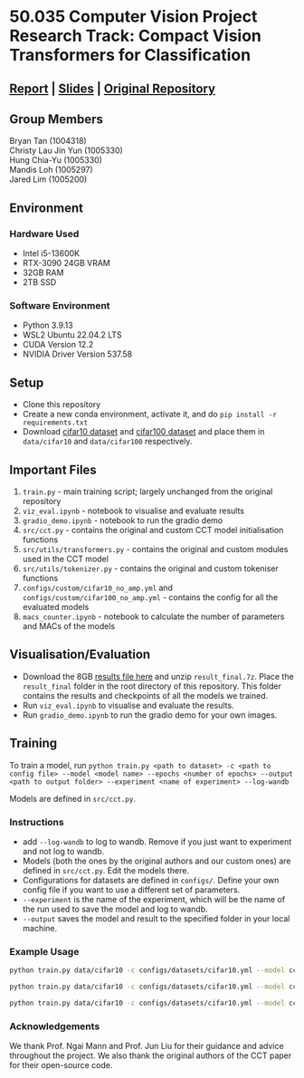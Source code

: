 # 50.035 Computer Vision Project Research Track: Compact Vision Transformers for Classification

## [Report](https://www.overleaf.com/read/dqhdgdmkscss#0ed486) | [Slides](https://docs.google.com/presentation/d/1CdZ7o3Qf2QUQekxvExUrZ1s8naiJwibceDVR7DyjQZ0/edit?usp=sharing) | [Original Repository](https://github.com/SHI-Labs/Compact-Transformers)

## Group Members
Bryan Tan (1004318) <br>
Christy Lau Jin Yun (1005330) <br>
Hung Chia-Yu (1005330) <br>
Mandis Loh (1005297) <br>
Jared Lim (1005200) <br>

## Environment

### Hardware Used
- Intel i5-13600K
- RTX-3090 24GB VRAM
- 32GB RAM
- 2TB SSD

### Software Environment
- Python 3.9.13
- WSL2 Ubuntu 22.04.2 LTS
- CUDA Version 12.2
- NVIDIA Driver Version 537.58

## Setup 

- Clone this repository
- Create a new conda environment, activate it, and do `pip install -r requirements.txt`
- Download [cifar10 dataset](https://www.dropbox.com/scl/fi/oj44dqj4mlmzemntj32nv/cifar10.7z?rlkey=o8ncggr8u2gjilyaqof68a1ic&dl=0) and [cifar100 dataset](https://www.dropbox.com/scl/fi/jro158zl6h70uhhumava8/cifar100.7z?rlkey=3346pw04zhjev4t245omofui7&dl=0) and place them in `data/cifar10` and `data/cifar100` respectively.

## Important Files

1. `train.py` - main training script; largely unchanged from the original repository
2. `viz_eval.ipynb` - notebook to visualise and evaluate results
3. `gradio_demo.ipynb` - notebook to run the gradio demo
4. `src/cct.py` - contains the original and custom CCT model initialisation functions
5. `src/utils/transformers.py` - contains the original and custom modules used in the CCT model
6. `src/utils/tokenizer.py` - contains the original and custom tokeniser functions
7. `configs/custom/cifar10_no_amp.yml` and `configs/custom/cifar100_no_amp.yml` - contains the config for all the evaluated models
8. `macs_counter.ipynb` - notebook to calculate the number of parameters and MACs of the models

## Visualisation/Evaluation
- Download the 8GB [results file here](https://drive.google.com/file/d/1X9sribJdhdlttD4MDfaMHMbpsPynzUXh/view?usp=sharing) and unzip `result_final.7z`. Place the `result_final` folder in the root directory of this repository. This folder contains the results and checkpoints of all the models we trained.
- Run `viz_eval.ipynb` to visualise and evaluate the results.
- Run `gradio_demo.ipynb` to run the gradio demo for your own images.


## Training

To train a model, run `python train.py <path to dataset> -c <path to config file> --model <model name> --epochs <number of epochs> --output <path to output folder> --experiment <name of experiment> --log-wandb` <br>

Models are defined in `src/cct.py`. <br>

### Instructions
- add `--log-wandb` to log to wandb. Remove if you just want to experiment and not log to wandb.
- Models (both the ones by the original authors and our custom ones) are defined in `src/cct.py`. Edit the models there.
- Configurations for datasets are defined in `configs/`. Define your own config file if you want to use a different set of parameters.
- `--experiment` is the name of the experiment, which will be the name of the run used to save the model and log to wandb.
- `--output` saves the model and result to the specified folder in your local machine.

### Example Usage 

```bash
python train.py data/cifar10 -c configs/datasets/cifar10.yml --model cct_2_3x2_32  --epochs 10 --output result --experiment trial_cct_2_3x2_32 --log-wandb

python train.py data/cifar10 -c configs/datasets/cifar10.yml --model cct_2_3x2_32  --epochs 300 --output result --experiment full_cct_2_3x2_32 --log-wandb

python train.py data/cifar10 -c configs/datasets/cifar10.yml --model cct_custom_model --epochs 10 --output result --experiment example_trial_run_custom_model_here --log-wandb
```

### Acknowledgements
We thank Prof. Ngai Mann and Prof. Jun Liu for their guidance and advice throughout the project. We also thank the original authors of the CCT paper for their open-source code.

